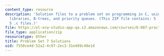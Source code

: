```yaml
---
content_type: resource
description: 'Solution files to a problem set on programming in C, using and creating
  libraries, B-trees, and priority queues. (This ZIP file contains: 5 .txt files and
  5 .c files.)'
file: https://ol-ocw-studio-app-qa.s3.amazonaws.com/courses/6-087-practical-programming-in-c-january-iap-2010/7550ce4d52a24c972ec331e489c48e1d_assn07_sol.zip
file_type: application/zip
resourcetype: Other
title: Problem Set 7 Solutions
uid: 7550ce4d-52a2-4c97-2ec3-31e489c48e1d
---
```

